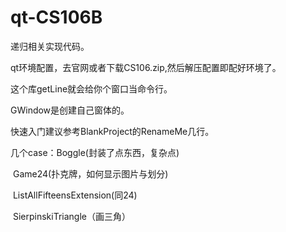 # qt-CS106B

递归相关实现代码。

qt环境配置，去官网或者下载CS106.zip,然后解压配置即配好环境了。

这个库getLine就会给你个窗口当命令行。

GWindow是创建自己窗体的。

快速入门建议参考BlankProject的RenameMe几行。

几个case：Boggle(封装了点东西，复杂点)

​                   Game24(扑克牌，如何显示图片与划分)

​				   ListAllFifteensExtension(同24)

​				   SierpinskiTriangle（画三角）
